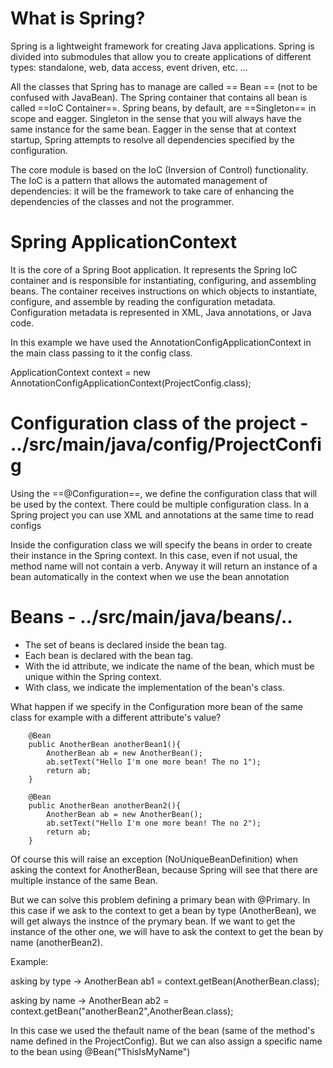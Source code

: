 # What is Spring?


Spring is a lightweight framework for creating Java applications. 
Spring is divided into submodules that allow you to create applications of different types: standalone, web, data access, event driven, etc. ... 

All the classes that Spring has to manage are called == Bean == (not to be confused with JavaBean). 
The Spring container that contains all bean is called ==IoC Container==. Spring beans, by default, are ==Singleton== in scope and eagger. 
Singleton in the sense that you will always have the same instance for the same bean. Eagger in the sense that at context startup, 
Spring attempts to resolve all dependencies specified by the configuration.

The core module is based on the IoC (Inversion of Control) functionality.
The IoC is a pattern that allows the automated management of dependencies: it will be the framework to take care of enhancing the dependencies 
of the classes and not the programmer.



# Spring ApplicationContext

It is the core of a Spring Boot application. It represents the Spring IoC container and is responsible for instantiating, configuring, and assembling beans. 
The container receives instructions on which objects to instantiate, configure, and assemble by reading the configuration metadata. 
Configuration metadata is represented in XML, Java annotations, or Java code.

In this example we have used the AnnotationConfigApplicationContext in the main class passing to it the config class.

ApplicationContext context = new AnnotationConfigApplicationContext(ProjectConfig.class);



# Configuration class of the project - ../src/main/java/config/ProjectConfig

Using the ==@Configuration==, we define the configuration class that will be used by the context. There could be multiple configuration class.
In a Spring project you can use XML and annotations at the same time to read configs

Inside the configuration class we will specify the beans in order to create their instance in the Spring context. In this case, even if not usual, the method 
name will not contain a verb. Anyway it will return an instance of a bean automatically in the context when we use the bean annotation



# Beans	- ../src/main/java/beans/..

- The set of beans is declared inside the bean tag.
- Each bean is declared with the bean tag.
- With the id attribute, we indicate the name of the bean, which must be unique within the Spring context.
- With class, we indicate the implementation of the bean's class.

What happen if we specify in the Configuration  more bean of the same class for example with a different attribute's value?

        @Bean
        public AnotherBean anotherBean1(){
            AnotherBean ab = new AnotherBean();
            ab.setText("Hello I'm one more bean! The no 1");
            return ab;
        }

        @Bean
        public AnotherBean anotherBean2(){
            AnotherBean ab = new AnotherBean();
            ab.setText("Hello I'm one more bean! The no 2");
            return ab;
        }

Of course this will raise an exception (NoUniqueBeanDefinition) when asking the context for AnotherBean, 
because Spring will see that there are multiple instance of the same Bean.

But we can solve this problem defining a primary bean with @Primary.
In this case if we ask to the context to get a bean by type (AnotherBean), we will get always the instnce of the prymary bean.
If we want to get the instance of the other one, we will have to ask the context to get the bean by name (anotherBean2).

Example:

asking by type -> AnotherBean ab1 = context.getBean(AnotherBean.class);

asking by name -> AnotherBean ab2 = context.getBean("anotherBean2",AnotherBean.class);


In this case we used the thefault name of the bean (same of the method's name defined in the ProjectConfig).
But we can also assign a specific name to the bean using @Bean("ThisIsMyName")
